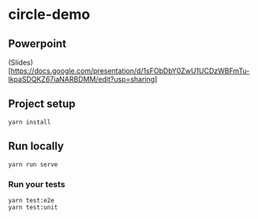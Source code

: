 # circle-demo

## Powerpoint
(Slides)[https://docs.google.com/presentation/d/1sFObDbY0ZwU1UCDzWBFmTu-lkpaSDQKZ67iaNARBDMM/edit?usp=sharing]


## Project setup
```
yarn install
```

## Run locally
```
yarn run serve
```

### Run your tests
```
yarn test:e2e
yarn test:unit
```
